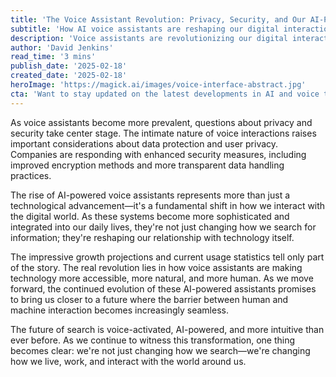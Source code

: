 ```yaml
---
title: 'The Voice Assistant Revolution: Privacy, Security, and Our AI-Powered Future'
subtitle: 'How AI voice assistants are reshaping our digital interactions'
description: 'Voice assistants are revolutionizing our digital interactions, but with their growing prevalence comes important questions about privacy and security. As these AI-powered systems become more sophisticated, they're fundamentally changing how we interact with technology.'
author: 'David Jenkins'
read_time: '3 mins'
publish_date: '2025-02-18'
created_date: '2025-02-18'
heroImage: 'https://magick.ai/images/voice-interface-abstract.jpg'
cta: 'Want to stay updated on the latest developments in AI and voice technology? Follow us on LinkedIn for exclusive insights and analysis on the future of human-machine interaction.'
---
```


As voice assistants become more prevalent, questions about privacy and security take center stage. The intimate nature of voice interactions raises important considerations about data protection and user privacy. Companies are responding with enhanced security measures, including improved encryption methods and more transparent data handling practices.

The rise of AI-powered voice assistants represents more than just a technological advancement—it's a fundamental shift in how we interact with the digital world. As these systems become more sophisticated and integrated into our daily lives, they're not just changing how we search for information; they're reshaping our relationship with technology itself.

The impressive growth projections and current usage statistics tell only part of the story. The real revolution lies in how voice assistants are making technology more accessible, more natural, and more human. As we move forward, the continued evolution of these AI-powered assistants promises to bring us closer to a future where the barrier between human and machine interaction becomes increasingly seamless.

The future of search is voice-activated, AI-powered, and more intuitive than ever before. As we continue to witness this transformation, one thing becomes clear: we're not just changing how we search—we're changing how we live, work, and interact with the world around us.